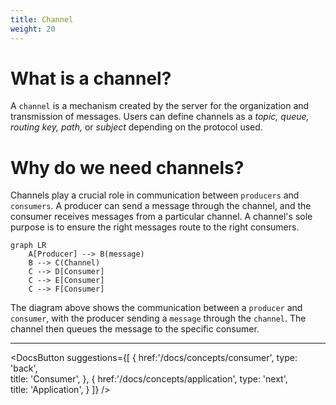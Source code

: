 ```yaml
---
title: Channel
weight: 20
---
```


# What is a channel?
A `channel` is a mechanism created by the server for the organization and transmission of messages. Users can define channels as a _topic, queue, routing key, path,_  or _subject_ depending on the protocol used.

# Why do we need channels?
Channels play a crucial role in communication between `producers` and `consumers`. A producer can send a message through the channel, and the consumer receives messages from a particular channel. A channel's sole purpose is to ensure the right messages route to the right consumers.



```mermaid
graph LR
    A[Producer] --> B(message)
    B --> C(Channel)
    C --> D[Consumer]
    C --> E[Consumer]
    C --> F[Consumer]
```
The diagram above shows the communication between a `producer` and `consumer`, with the producer sending a `message` through the `channel`. The channel then queues the message to the specific consumer.

---
<DocsButton
 suggestions={[
    {
      href:'/docs/concepts/consumer',
      type: 'back',  
      title: 'Consumer',
   },
   {
      href:'/docs/concepts/application',
      type: 'next',  
      title: 'Application',
   }
 ]}
/>
